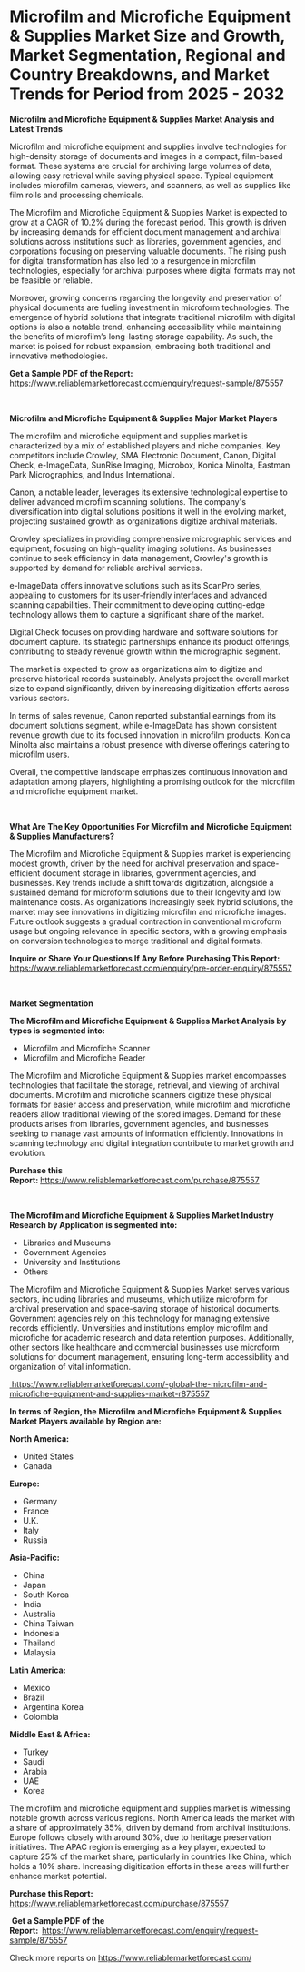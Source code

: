 <p><h1>Microfilm and Microfiche Equipment & Supplies Market Size and Growth, Market Segmentation, Regional and Country Breakdowns, and Market Trends for Period from 2025 -  2032</h1></p><p><strong>Microfilm and Microfiche Equipment & Supplies Market Analysis and Latest Trends</strong></p>
<p><p>Microfilm and microfiche equipment and supplies involve technologies for high-density storage of documents and images in a compact, film-based format. These systems are crucial for archiving large volumes of data, allowing easy retrieval while saving physical space. Typical equipment includes microfilm cameras, viewers, and scanners, as well as supplies like film rolls and processing chemicals.</p><p>The Microfilm and Microfiche Equipment & Supplies Market is expected to grow at a CAGR of 10.2% during the forecast period. This growth is driven by increasing demands for efficient document management and archival solutions across institutions such as libraries, government agencies, and corporations focusing on preserving valuable documents. The rising push for digital transformation has also led to a resurgence in microfilm technologies, especially for archival purposes where digital formats may not be feasible or reliable. </p><p>Moreover, growing concerns regarding the longevity and preservation of physical documents are fueling investment in microform technologies. The emergence of hybrid solutions that integrate traditional microfilm with digital options is also a notable trend, enhancing accessibility while maintaining the benefits of microfilm’s long-lasting storage capability. As such, the market is poised for robust expansion, embracing both traditional and innovative methodologies.</p></p>
<p><strong>Get a Sample PDF of the Report:&nbsp;</strong> <a href="https://www.reliablemarketforecast.com/enquiry/request-sample/875557?utm_campaign=2929&utm_medium=2&utm_source=Github&utm_content=ia&utm_term=21032025&utm_id=microfilm-and-microfiche-equipment-supplies">https://www.reliablemarketforecast.com/enquiry/request-sample/875557</a></p>
<p>&nbsp;</p>
<p><strong>Microfilm and Microfiche Equipment & Supplies Major Market Players</strong></p>
<p><p>The microfilm and microfiche equipment and supplies market is characterized by a mix of established players and niche companies. Key competitors include Crowley, SMA Electronic Document, Canon, Digital Check, e-ImageData, SunRise Imaging, Microbox, Konica Minolta, Eastman Park Micrographics, and Indus International. </p><p>Canon, a notable leader, leverages its extensive technological expertise to deliver advanced microfilm scanning solutions. The company's diversification into digital solutions positions it well in the evolving market, projecting sustained growth as organizations digitize archival materials.</p><p>Crowley specializes in providing comprehensive micrographic services and equipment, focusing on high-quality imaging solutions. As businesses continue to seek efficiency in data management, Crowley's growth is supported by demand for reliable archival services.</p><p>e-ImageData offers innovative solutions such as its ScanPro series, appealing to customers for its user-friendly interfaces and advanced scanning capabilities. Their commitment to developing cutting-edge technology allows them to capture a significant share of the market.</p><p>Digital Check focuses on providing hardware and software solutions for document capture. Its strategic partnerships enhance its product offerings, contributing to steady revenue growth within the micrographic segment.</p><p>The market is expected to grow as organizations aim to digitize and preserve historical records sustainably. Analysts project the overall market size to expand significantly, driven by increasing digitization efforts across various sectors.</p><p>In terms of sales revenue, Canon reported substantial earnings from its document solutions segment, while e-ImageData has shown consistent revenue growth due to its focused innovation in microfilm products. Konica Minolta also maintains a robust presence with diverse offerings catering to microfilm users. </p><p>Overall, the competitive landscape emphasizes continuous innovation and adaptation among players, highlighting a promising outlook for the microfilm and microfiche equipment market.</p></p>
<p>&nbsp;</p>
<p><strong>What Are The Key Opportunities For Microfilm and Microfiche Equipment & Supplies Manufacturers?</strong></p>
<p><p>The Microfilm and Microfiche Equipment & Supplies market is experiencing modest growth, driven by the need for archival preservation and space-efficient document storage in libraries, government agencies, and businesses. Key trends include a shift towards digitization, alongside a sustained demand for microform solutions due to their longevity and low maintenance costs. As organizations increasingly seek hybrid solutions, the market may see innovations in digitizing microfilm and microfiche images. Future outlook suggests a gradual contraction in conventional microform usage but ongoing relevance in specific sectors, with a growing emphasis on conversion technologies to merge traditional and digital formats.</p></p>
<p><strong>Inquire or Share Your Questions If Any Before Purchasing This Report:</strong> <a href="https://www.reliablemarketforecast.com/enquiry/pre-order-enquiry/875557?utm_campaign=2929&utm_medium=2&utm_source=Github&utm_content=ia&utm_term=21032025&utm_id=microfilm-and-microfiche-equipment-supplies">https://www.reliablemarketforecast.com/enquiry/pre-order-enquiry/875557</a></p>
<p>&nbsp;</p>
<p><strong>Market Segmentation</strong></p>
<p><strong>The Microfilm and Microfiche Equipment & Supplies Market Analysis by types is segmented into:</strong></p>
<p><ul><li>Microfilm and Microfiche Scanner</li><li>Microfilm and Microfiche Reader</li></ul></p>
<p><p>The Microfilm and Microfiche Equipment & Supplies market encompasses technologies that facilitate the storage, retrieval, and viewing of archival documents. Microfilm and microfiche scanners digitize these physical formats for easier access and preservation, while microfilm and microfiche readers allow traditional viewing of the stored images. Demand for these products arises from libraries, government agencies, and businesses seeking to manage vast amounts of information efficiently. Innovations in scanning technology and digital integration contribute to market growth and evolution.</p></p>
<p><strong>Purchase this Report:&nbsp;</strong><a href="https://www.reliablemarketforecast.com/purchase/875557?utm_campaign=2929&utm_medium=2&utm_source=Github&utm_content=ia&utm_term=21032025&utm_id=microfilm-and-microfiche-equipment-supplies">https://www.reliablemarketforecast.com/purchase/875557</a></p>
<p>&nbsp;</p>
<p><strong>The Microfilm and Microfiche Equipment & Supplies Market Industry Research by Application is segmented into:</strong></p>
<p><ul><li>Libraries and Museums</li><li>Government Agencies</li><li>University and Institutions</li><li>Others</li></ul></p>
<p><p>The Microfilm and Microfiche Equipment & Supplies Market serves various sectors, including libraries and museums, which utilize microform for archival preservation and space-saving storage of historical documents. Government agencies rely on this technology for managing extensive records efficiently. Universities and institutions employ microfilm and microfiche for academic research and data retention purposes. Additionally, other sectors like healthcare and commercial businesses use microform solutions for document management, ensuring long-term accessibility and organization of vital information.</p></p>
<p><a href="https://www.reliablemarketforecast.com/-global-the-microfilm-and-microfiche-equipment-and-supplies-market-r875557?utm_campaign=2929&utm_medium=2&utm_source=Github&utm_content=ia&utm_term=21032025&utm_id=microfilm-and-microfiche-equipment-supplies">&nbsp;https://www.reliablemarketforecast.com/-global-the-microfilm-and-microfiche-equipment-and-supplies-market-r875557</a></p>
<p><strong>In terms of Region, the Microfilm and Microfiche Equipment & Supplies Market Players available by Region are:</strong></p>
<p>
    <p> <strong> North America: </strong>
        <ul>
            <li>United States</li>
            <li>Canada</li>
        </ul>
        </p> 
    <p> <strong> Europe: </strong>
        <ul>
            <li>Germany</li>
            <li>France</li>
            <li>U.K.</li>
            <li>Italy</li>
            <li>Russia</li>
        </ul>
        </p> 
    <p> <strong> Asia-Pacific: </strong>
        <ul>
            <li>China</li>
            <li>Japan</li>
            <li>South Korea</li>
            <li>India</li>
            <li>Australia</li>
            <li>China Taiwan</li>
            <li>Indonesia</li>
            <li>Thailand</li>
            <li>Malaysia</li>
        </ul>
        </p> 
    <p> <strong> Latin America: </strong>
        <ul>
            <li>Mexico</li>
            <li>Brazil</li>
            <li>Argentina Korea</li>
            <li>Colombia</li>
        </ul>
        </p> 
    <p> <strong> Middle East & Africa: </strong>
        <ul>
            <li>Turkey</li>
            <li>Saudi</li>
            <li>Arabia</li>
            <li>UAE</li>
            <li>Korea</li>
        </ul>
    </p>
    </p>
<p><p>The microfilm and microfiche equipment and supplies market is witnessing notable growth across various regions. North America leads the market with a share of approximately 35%, driven by demand from archival institutions. Europe follows closely with around 30%, due to heritage preservation initiatives. The APAC region is emerging as a key player, expected to capture 25% of the market share, particularly in countries like China, which holds a 10% share. Increasing digitization efforts in these areas will further enhance market potential.</p></p>
<p><strong>Purchase this Report: </strong><a href="https://www.reliablemarketforecast.com/purchase/875557?utm_campaign=2929&utm_medium=2&utm_source=Github&utm_content=ia&utm_term=21032025&utm_id=microfilm-and-microfiche-equipment-supplies">https://www.reliablemarketforecast.com/purchase/875557</a></p>
<p>&nbsp;<strong>Get a Sample PDF of the Report:&nbsp;&nbsp;</strong><a href="https://www.reliablemarketforecast.com/enquiry/request-sample/875557?utm_campaign=2929&utm_medium=2&utm_source=Github&utm_content=ia&utm_term=21032025&utm_id=microfilm-and-microfiche-equipment-supplies">https://www.reliablemarketforecast.com/enquiry/request-sample/875557</a></p>
<p><strong></strong></p>
<p>Check more reports on <a href="https://www.reliablemarketforecast.com/?utm_campaign=2929&utm_medium=2&utm_source=Github&utm_content=ia&utm_term=21032025&utm_id=microfilm-and-microfiche-equipment-supplies">https://www.reliablemarketforecast.com/</a></p>